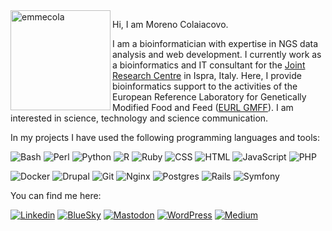 <img src="https://emmecola.github.io/emmecola.jpg" alt="emmecola" width="160" align="left">

Hi, I am Moreno Colaiacovo.

I am a bioinformatician with expertise in NGS data analysis and web development. I currently work as a bioinformatics and IT consultant for the [Joint Research Centre](https://joint-research-centre.ec.europa.eu/index_en) in Ispra, Italy. Here, I provide bioinformatics support to the activities of the European Reference Laboratory for Genetically Modified Food and Feed ([EURL GMFF](https://gmo-crl.jrc.ec.europa.eu/)). I am interested in science, technology and science communication.

In my projects I have used the following programming languages and tools:

![Bash](https://img.shields.io/badge/Bash-4EAA25?logo=gnubash&logoColor=fff)
![Perl](https://img.shields.io/badge/Perl-%2339457E.svg?logo=perl&logoColor=fff)
![Python](https://img.shields.io/badge/Python-3776AB?logo=python&logoColor=fff)
![R](https://img.shields.io/badge/R-%23276DC3.svg?logo=r&logoColor=fff)
![Ruby](https://img.shields.io/badge/Ruby-%23CC342D.svg?&logo=ruby&logoColor=fff)
![CSS](https://img.shields.io/badge/CSS-1572B6?logo=css3&logoColor=fff)
![HTML](https://img.shields.io/badge/HTML-%23E34F26.svg?logo=html5&logoColor=fff)
![JavaScript](https://img.shields.io/badge/JavaScript-F7DF1E?logo=javascript&logoColor=fff)
![PHP](https://img.shields.io/badge/php-%23777BB4.svg?&logo=php&logoColor=fff)

![Docker](https://img.shields.io/badge/Docker-2496ED?logo=docker&logoColor=fff)
![Drupal](https://img.shields.io/badge/drupal-%230678BE.svg?logo=drupal&logoColor=fff)
![Git](https://img.shields.io/badge/Git-F05032?logo=git&logoColor=fff)
![Nginx](https://img.shields.io/badge/nginx-%23009639.svg?logo=nginx&logoColor=fff)
![Postgres](https://img.shields.io/badge/Postgres-%23316192.svg?logo=postgresql&logoColor=fff)
![Rails](https://img.shields.io/badge/Rails-%23CC0000.svg?logo=ruby-on-rails&logoColor=fff)
![Symfony](https://img.shields.io/badge/Symfony-black?logo=symfony&logoColor=fff)

You can find me here:

[![Linkedin](https://img.shields.io/badge/LinkedIn-0077B5?&logo=linkedin&logoColor=white)](https://www.linkedin.com/in/colaiacovo/)
[![BlueSky](https://img.shields.io/badge/Bluesky-1DA1F2?logo=Bluesky&logoColor=white)](https://bsky.app/profile/emmecola.bsky.app)
[![Mastodon](https://img.shields.io/badge/Mastodon-6364FF?logo=mastodon&logoColor=fff)](https://mastodon.uno/@emmecola)
[![WordPress](https://img.shields.io/badge/WordPress-%2321759B.svg?logo=wordpress&logoColor=white)](https://mygenomix.wordpress.com)
[![Medium](https://img.shields.io/badge/Medium-black?logo=medium&logoColor=white)](https://mygenomix.medium.com/)
